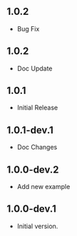 ## 1.0.2
- Bug Fix
## 1.0.2
- Doc Update
## 1.0.1
- Initial Release
## 1.0.1-dev.1
-  Doc Changes
## 1.0.0-dev.2
- Add new example
## 1.0.0-dev.1
- Initial version.
